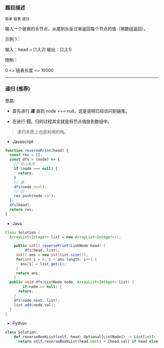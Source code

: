### 题目描述

`简单` `链表` `递归`

输入一个链表的头节点，从尾到头反过来返回每个节点的值（用数组返回）。

示例 1：

输入：head = [1,3,2]
输出：[2,3,1]

限制：

0 <= 链表长度 <= 10000

---

### 递归 (推荐)

思路:

- 首先进行 **递** 直到 node === null，这是说明已经访问到链尾。

- 在进行 **归**，归的过程其实就是将节点值放到数组中。

> 递归本质上也是利用的栈。

- Javascript

```javascript
function reversePrint(head) {
  const res = [];
  const dfs = (node) => {
    // 终止条件
    if (node === null) {
      return;
    }
    // 递
    dfs(node.next);
    // 归
    res.push(node.val);
  };
  dfs(head);
  return res;
}
```

- Java

```java
Class Solution {
  ArrayList<Integer> list = new ArrayList<Integer>();

	public int[] reversePrint(LinkNode head) {
		 dfs(head, list);
     int[] ans = new int[list.size()];
     for(int i = 0; i < ans.length; i++) {
       ans[i] = list.get(i);
     }
     return ans;
	}
  public void dfs(ListNode node, ArrayList<Integer> list) {
		if(node == null) {
      return;
    }
    dfs(node.next, list);
    list.add(node.val);
  }
}
```

- Python

```python
class Solution:
    def reverseBookList(self, head: Optional[ListNode]) -> List[int]:
      return self.reverseBookList(head.next) + [head.val] if head else []

```
